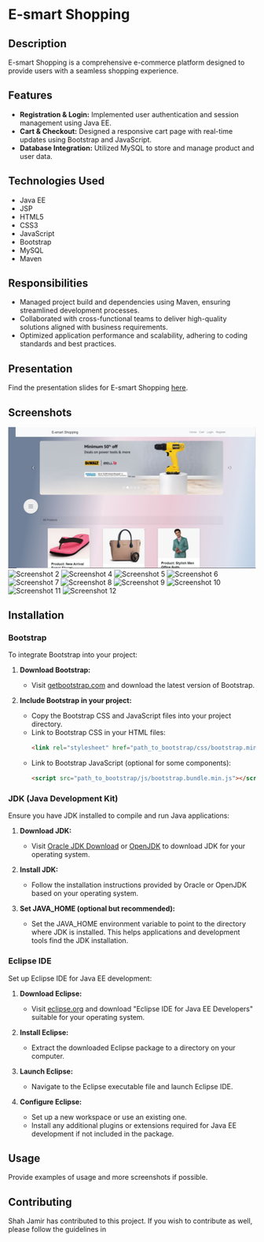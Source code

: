 # E-smart Shopping

## Description
E-smart Shopping is a comprehensive e-commerce platform designed to provide users with a seamless shopping experience.

## Features
- **Registration & Login:** Implemented user authentication and session management using Java EE.
- **Cart & Checkout:** Designed a responsive cart page with real-time updates using Bootstrap and JavaScript.
- **Database Integration:** Utilized MySQL to store and manage product and user data.

## Technologies Used
- Java EE
- JSP
- HTML5
- CSS3
- JavaScript
- Bootstrap
- MySQL
- Maven

## Responsibilities
- Managed project build and dependencies using Maven, ensuring streamlined development processes.
- Collaborated with cross-functional teams to deliver high-quality solutions aligned with business requirements.
- Optimized application performance and scalability, adhering to coding standards and best practices.

## Presentation
Find the presentation slides for E-smart Shopping [here](https://www.popai.pro/share.html?shareKey=6c80f8fccbed5383d8664dc3aaedf091a2057b77355444a0799d910e282c5d6e&utm_source=presentationsharepage).

## Screenshots

![Screenshot 1](/images/first.JPG)
![Screenshot 2](/screenshots/second.JPG)
![Screenshot 4](/screenshots/screenshot3.png)
![Screenshot 5](/screenshots/screenshot3.png)
![Screenshot 6](/screenshots/screenshot3.png)
![Screenshot 7](/screenshots/screenshot3.png)
![Screenshot 8](/screenshots/screenshot3.png)
![Screenshot 9](/screenshots/screenshot3.png)
![Screenshot 10](/screenshots/screenshot3.png)
![Screenshot 11](/screenshots/screenshot3.png)
![Screenshot 12](/screenshots/screenshot3.png)




## Installation

### Bootstrap
To integrate Bootstrap into your project:

1. **Download Bootstrap:**
   - Visit [getbootstrap.com](https://getbootstrap.com/) and download the latest version of Bootstrap.
   
2. **Include Bootstrap in your project:**
   - Copy the Bootstrap CSS and JavaScript files into your project directory.
   - Link to Bootstrap CSS in your HTML files:
     ```html
     <link rel="stylesheet" href="path_to_bootstrap/css/bootstrap.min.css">
     ```
   - Link to Bootstrap JavaScript (optional for some components):
     ```html
     <script src="path_to_bootstrap/js/bootstrap.bundle.min.js"></script>
     ```

### JDK (Java Development Kit)
Ensure you have JDK installed to compile and run Java applications:

1. **Download JDK:**
   - Visit [Oracle JDK Download](https://www.oracle.com/java/technologies/javase-jdk11-downloads.html) or [OpenJDK](https://jdk.java.net/) to download JDK for your operating system.
   
2. **Install JDK:**
   - Follow the installation instructions provided by Oracle or OpenJDK based on your operating system.

3. **Set JAVA_HOME (optional but recommended):**
   - Set the JAVA_HOME environment variable to point to the directory where JDK is installed. This helps applications and development tools find the JDK installation.

### Eclipse IDE
Set up Eclipse IDE for Java EE development:

1. **Download Eclipse:**
   - Visit [eclipse.org](https://www.eclipse.org/downloads/) and download "Eclipse IDE for Java EE Developers" suitable for your operating system.

2. **Install Eclipse:**
   - Extract the downloaded Eclipse package to a directory on your computer.

3. **Launch Eclipse:**
   - Navigate to the Eclipse executable file and launch Eclipse IDE.

4. **Configure Eclipse:**
   - Set up a new workspace or use an existing one.
   - Install any additional plugins or extensions required for Java EE development if not included in the package.

## Usage
Provide examples of usage and more screenshots if possible.

## Contributing
Shah Jamir has contributed to this project. If you wish to contribute as well, please follow the guidelines in 


